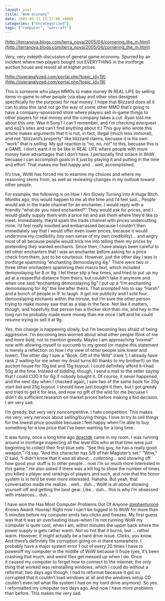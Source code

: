 ```yaml
---
layout: post
title: "WoW economy"
date: 2005-05-13 15:37:00 +0000
categories: ["Uncategorized"]
tags: ["computer", "warcraft"]
---
```


[http://terranova.blogs.com/terra_nova/2005/04/cornering_the_m.html](http://terranova.blogs.com/terra_nova/2005/04/cornering_the_m.html)

Very, very indepth discussion of general game economy. Spurred by an incident where two players bought out EVERYTHING in the ironforge auction house and resold all at higher prices. 

[http://overanalyzed.com/portal.php?topic_id=19](http://overanalyzed.com/portal.php?topic_id=19)

This is someone who plays MMOs to make money IN REAL LIFE by selling items in-game to other people (via ebay and other sites designed specifically for the purpose) for real money. I hope that Blizzard does all it can to stop this (and not go the way of some other MMO that’s going to have a company-sponsored store where players sell in-game things to other players for real money and the company takes a cut. Ryan told me about this one. Was it Sony? I can’t remember, and I’m checking everquest and eq2’s sites and can’t find anything about it.) This guy who wrote this article makes arguments that it is not, in fact, illegal (much less immoral), and not “blizzard’s property” like blizzard claims, becuase it is his own “work” that is selling. My gut reaction is “no, no, no!” to this, becuase this is a GAME. I don’t want it to be like in REAL LIFE where people with more money have advantages that I don’t have. I personally find solace in WoW becuase I can accomplish goals in it just by playing it and putting in the time and effort. That makes me feel happy and… well, accomplished.

It’s true, WoW has forced me to examine my choices and where my reasoning stems from, as well as reviewing changes in my outlook toward other people. 

For example, the following is on How I Am Slowly Turning Into A Huge Bitch. Months ago, this would happen to me all the time and I’d feel sad… People would ask in the trade channel for an enchanter. I would reply with a friendly “what do you need enchanted?” They would ask for prices, and I would gladly supply them with a price list and ask them where they’d like to meet. Immediately, they’d spam the trade channel with prices undercutting mine. I’d feel really insulted and embarrassed because I couldn’t then immediately say that I would offer even lower prices, because it would undermine my credibility (my own sense of my own credibility)… and angry most of all because people would trick me into telling them my prices by pretending they wanted enchants. Since then, I have always been careful to tell other enchanters that I was an enchanter before asking for a price check from them, just to be courteous. However, just the other day I was in Ironforge spamming “enchanting demonslaying 4g.” There were two or three other enchanters spamming their macro text, which included demonslaying for 8 or 9g. I let these slip a few times, and tried to put up my ad at a respectful distance from theirs, but couldn’t take it anymore and when one said “enchanting demonslaying 9g” I put up a “I’m enchanting demonslaying for 4g” the line after theirs. That prompted him to say “Harsh” and a bunch of people in IF to laugh. It got me publicity and I sold four demonslaying enchants within the minute, but I’m sure the other person trying to make money saw that as a slap in the face. Not like it matters, though, and hopefully that person has a thicker skin than me, and hey in the long run he probably made more money than me once I left and he could resume trying to sell it at 9g. 

Yes, this change is happening slowly, but I’m becoming less afraid of being aggressive. I’m becoming less worried about what other people think of me and more bold, not to mention greedy. Maybe I am approaching “normal” now with allowing myself to succumb to my greed (or maybe this statement is merely a reflection on how I my view of other people sink lower and lower). The other day I saw a “Book: Gift of the Wild” (rank 1, I already have rank 2 waiting for me when my druid turns 60 thanks to my brother!!) on the auction house for 10g bid and 15g buyout. I could definitely afford it–I had 50g at the time. Instead of bidding, though, I send a mail to the seller saying that I could COD it for 6g if nobody bought it. Of course, it never happened, and the next day when I checked again, I saw two of the same book for 20g start bid and 25g buyout. I should have just bought it then, but I got greedy and tried to get it for less, and now no gift of the wild for me becuase I didn’t do sufficient research on market prices before making a bid decision. I am very sad.

I’m greedy, but very very noncompetitive. I hate competition. This makes me very, very nervous about selling/buying things. I love to try to sell things for the lowest price possible becuase I feel happy when I’m able to buy something for a low price that I’ve been wanting for a long time. 

It was funny, once a long time ago [directdk](http://directdk.livejournal.com/) came in my room. I was running around in Ironforge inspecting all the level 60s who at that time were just beginning to collect their first blue sets. “See this guy, he has a really good weapon,” I’d say. “And this character has 5/8 of her Magister’s set.” “Wow,” D said, “I didn’t know that it was all about… <i>collecting</i>… and showing off how good your stuff is to other people… now I’m so much more interested in this game.” He also asked if there was a kill log to show the number of times you killed x player and rankings of players and such, and now that the honor system is in he’d be even more interested. Hahaha. But yeah, that conversation made me realize… well… duh… WoW is all about showing yourself off and getting the best gear. Like… duh… this is why I’m obsessed with instances… duh…

I have won the Has Most Computer Problems Out Of Anyone [stephentyrone](http://stephentyrone.livejournal.com/) Knows Award. Hooray! Right now I can’t be logged in to WoW for more than 5 minutes before my computer emits two clicks and freezes. My first guess was that it was an overheating issue–when I’m not running WoW my computer is quite cool; when I am, within minutes the upper back where the power supply is gets rather warm. Not so hot that it burns, but … rather warm. However, it might actually be a hard drive issue. Clicks, you know. And there’s definitely file corruption going on in there somewhere. I probably have a major system error 1 out of every 20 times I have to poweroff my computer in the middle of WoW because it froze (yes, it’s been crashing that much, and weird files get messed up when I do. Once it caused my computer to forget how to connect to the internet; the only thing that worked was reinstalling windows, which I could do without a reformat; two days ago though, I had to reformat because it got so corrupted that it couldn’t load windows at all and the windows setup CD couldn’t even tell what file system I had on my hard drive anymore). So yes. I reformatted my cmoputer two days ago. And now I have more problems than before. This makes me very sad.